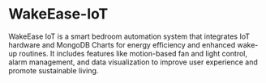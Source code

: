 # WakeEase-IoT
WakeEase IoT is a smart bedroom automation system that integrates IoT hardware and MongoDB Charts for energy efficiency and enhanced wake-up routines. It includes features like motion-based fan and light control, alarm management, and data visualization to improve user experience and promote sustainable living.
